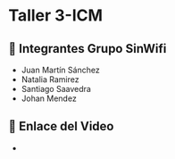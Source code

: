 # Taller 3-ICM

## 👥 Integrantes Grupo SinWifi
- Juan Martín Sánchez  
- Natalia Ramirez  
- Santiago Saavedra
- Johan Mendez 

## 🎥 Enlace del Video
- 
